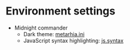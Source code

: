 # Environment settings

- Midnight commander
  - Dark theme: [metarhia.ini](common/mc/skins/metarhia.ini)
  - JavaScript syntax highlighting: [js.syntax](common/mc/syntax/js.syntax)
